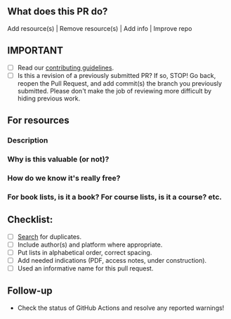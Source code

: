 ## What does this PR do?
Add resource(s) | Remove resource(s) | Add info | Improve repo

## IMPORTANT
- [ ] Read our [contributing guidelines](https://github.com/EbookFoundation/free-programming-books/blob/main/docs/CONTRIBUTING.md).
- [ ] Is this a revision of a previously submitted PR? If so, STOP! Go back, reopen the Pull Request, and add commit(s) the branch you previously submitted. Please don't make the job of reviewing more difficult by hiding previous work.

## For resources
### Description

### Why is this valuable (or not)?

### How do we know it's really free?

### For book lists, is it a book? For course lists, is it a course? etc.

## Checklist:
- [ ] [Search](https://ebookfoundation.github.io/free-programming-books-search/) for duplicates.
- [ ] Include author(s) and platform where appropriate.
- [ ] Put lists in alphabetical order, correct spacing.
- [ ] Add needed indications (PDF, access notes, under construction).
- [ ] Used an informative name for this pull request.

## Follow-up

- Check the status of GitHub Actions and resolve any reported warnings!
